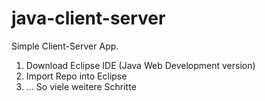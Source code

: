# java-client-server

Simple Client-Server App.

1) Download Eclipse IDE (Java Web Development version)
2) Import Repo into Eclipse
3) ... So viele weitere Schritte

